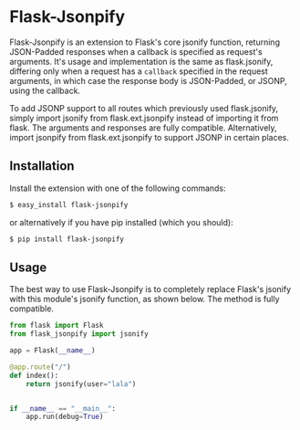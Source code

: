 # Flask-Jsonpify

Flask-Jsonpify is an extension to Flask's core jsonify function, returning JSON-Padded responses when a callback is specified as request's arguments. It's usage and implementation is the same as flask.jsonify, differing only when a request has a `callback` specified in the request arguments, in which case the response body is JSON-Padded, or JSONP, using the callback.

To add JSONP support to all routes which previously used flask.jsonify, simply import jsonify from flask.ext.jsonpify instead of importing it from flask. The arguments and responses are fully compatible. Alternatively, import jsonpify from flask.ext.jsonpify to support JSONP in certain places.


## Installation

Install the extension with one of the following commands:

```bash
$ easy_install flask-jsonpify
```

or alternatively if you have pip installed (which you should):
```bash
$ pip install flask-jsonpify
```

## Usage

The best way to use Flask-Jsonpify is to completely replace Flask's jsonify with this module's jsonify function, as shown below. The method is fully compatible.

```Python
from flask import Flask
from flask_jsonpify import jsonify

app = Flask(__name__)

@app.route("/")
def index():
    return jsonify(user="lala")


if __name__ == "__main__":
    app.run(debug=True)
```
